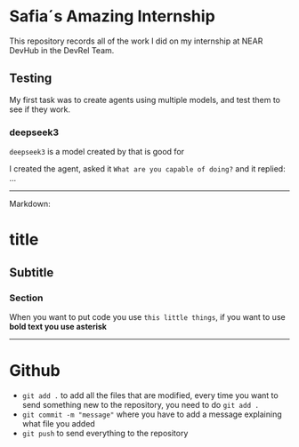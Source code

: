 # Safia´s Amazing Internship

This repository records all of the work I did on my internship at NEAR DevHub in the DevRel Team.

## Testing

My first task was to create agents using multiple models, and test them to see if they work.

### deepseek3

`deepseek3` is a model created by <company> that is good for <something>

I created the agent, asked it `What are you capable of doing?` and it replied: ...




---

Markdown:

# title
## Subtitle
### Section

When you want to put code you use `this little things`, if you want to use **bold text you use asterisk**

---

# Github

- `git add .` to add all the files that are modified, every time you want to send something new to the repository, you need to do `git add .`
- `git commit -m "message"` where you have to add a message explaining what file you added
- `git push` to send everything to the repository